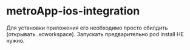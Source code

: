 # metroApp-ios-integration
Для установки приложения его необходимо просто сбилдить (открывать .xcworkspace). Запускать предварительно pod install НЕ нужно.
